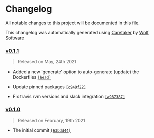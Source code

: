 # Changelog

All notable changes to this project will be documented in this file.


This changelog was automatically generated using [Caretaker](https://github.com/DevelopersToolbox/caretaker) by [Wolf Software](https://github.com/WolfSoftware)

### [v0.1.1](https://github.com/DockerToolbox/goenv/compare/v0.1.0...v0.1.1)

> Released on May, 24th 2021

- Added a new 'generate' option to auto-generate (update) the Dockerfiles [`[head]`](https://github.com/DockerToolbox/goenv/commit/)

- Update pinned packages [`[c949f22]`](https://github.com/DockerToolbox/goenv/commit/c949f22ab527350cf91033e64325c11b1416b8c5)

- Fix travis rvm versions and slack integration [`[a987387]`](https://github.com/DockerToolbox/goenv/commit/a987387d86fe6c13b9311a3fba9f8a235234e6fd)

### [v0.1.0](https://github.com/DockerToolbox/goenv/releases/v0.1.0)

> Released on February, 19th 2021

- The initial commit [`[63bdd44]`](https://github.com/DockerToolbox/goenv/commit/63bdd447ef11b36777bb0f395024ddb8cf593625)


